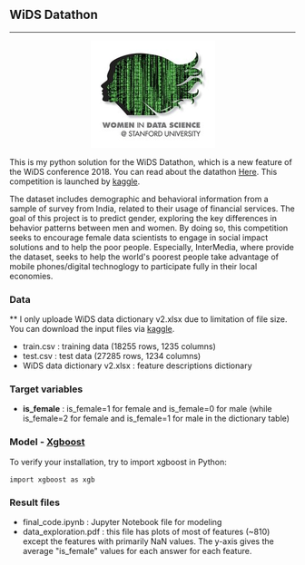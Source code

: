 ## WiDS Datathon
_____

<p align="center">
  <img src="./img/wids-logo.jpg" >
</p>

This is my python solution for the WiDS Datathon, which is a new feature of the WiDS conference 2018. You can read about the datathon [Here](http://www.widsconference.org/datathon.html). This competition is launched by [kaggle](https://www.kaggle.com/c/wids2018datathon).

The dataset includes demographic and behavioral information from a sample of survey from India, related to their usage of financial services. The goal of this project is to predict gender, exploring the key differences in behavior patterns between men and women. By doing so, this competition seeks to encourage female data scientists to engage in social impact solutions and to help the poor people. Especially, InterMedia, where provide the dataset, seeks to help the world's poorest people take advantage of mobile phones/digital technoglogy to participate fully in their local economies.

### Data 
** I only uploade WiDS data dictionary v2.xlsx due to limitation of file size. You can download the input files via [kaggle](https://www.kaggle.com/c/wids2018datathon).
- train.csv : training data (18255 rows, 1235 columns)
- test.csv : test data (27285 rows, 1234 columns)
- WiDS data dictionary v2.xlsx : feature descriptions dictionary 

### Target variables
- <b>is_female</b> : is_female=1 for female and is_female=0 for male (while is_female=2 for female and is_female=1 for male in the dictionary table)

### Model - [Xgboost](http://xgboost.readthedocs.io/en/latest/python/python_intro.html) 
To verify your installation, try to import xgboost in Python:

    import xgboost as xgb




### Result files
- final_code.ipynb : Jupyter Notebook file for modeling
- data_exploration.pdf : this file has plots of most of features (~810) except the features with primarily NaN values. The y-axis gives the average "is_female" values for each answer for each feature. 
